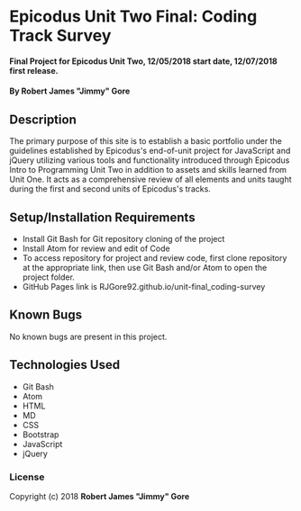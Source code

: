 # Epicodus Unit Two Final: Coding Track Survey

#### Final Project for Epicodus Unit Two, 12/05/2018 start date, 12/07/2018 first release.

#### By **Robert James "Jimmy" Gore**

## Description

The primary purpose of this site is to establish a basic portfolio under the guidelines established by Epicodus's end-of-unit project for JavaScript and jQuery utilizing various tools and functionality introduced through Epicodus Intro to Programming Unit Two in addition to assets and skills learned from Unit One.  It acts as a comprehensive review of all elements and units taught during the first and second units of Epicodus's tracks.

## Setup/Installation Requirements

* Install Git Bash for Git repository cloning of the project
* Install Atom for review and edit of Code
* To access repository for project and review code, first clone repository at the appropriate link, then use Git Bash and/or Atom to open the project folder.
* GitHub Pages link is RJGore92.github.io/unit-final_coding-survey

## Known Bugs

No known bugs are present in this project.

## Technologies Used

* Git Bash
* Atom
* HTML
* MD
* CSS
* Bootstrap
* JavaScript
* jQuery

### License

Copyright (c) 2018 **Robert James "Jimmy" Gore**
